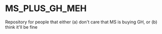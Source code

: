 # MS_PLUS_GH_MEH
Repository for people that either (a) don't care that MS is buying GH, or (b) think it'll be fine
